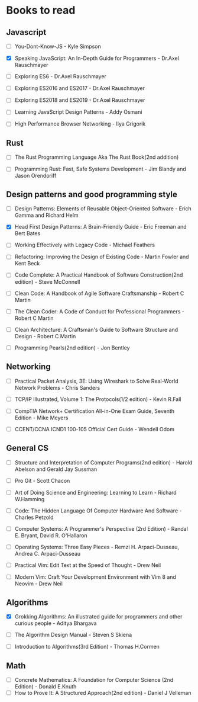 # Books to read

## Javascript


- [ ] You-Dont-Know-JS - Kyle Simpson
- [x] Speaking JavaScript: An In-Depth Guide for Programmers - Dr.Axel Rauschmayer
- [ ] Exploring ES6 - Dr.Axel Rauschmayer
- [ ] Exploring ES2016 and ES2017 - Dr.Axel Rauschmayer
- [ ] Exploring ES2018 and ES2019 - Dr.Axel Rauschmayer
- [ ] Learning JavaScript Design Patterns - Addy Osmani
- [ ] High Performance Browser Networking - Ilya Grigorik


## Rust


- [ ] The Rust Programming Language Aka The Rust Book(2nd addition)
- [ ] Programming Rust: Fast, Safe Systems Development - Jim Blandy and Jason Orendoriff


## Design patterns and good programming style


- [ ] Design Patterns: Elements of Reusable Object-Oriented Software - Erich Gamma and Richard Helm
- [x] Head First Design Patterns: A Brain-Friendly Guide - Eric Freeman and Bert Bates
- [ ] Working Effectively with Legacy Code - Michael Feathers
- [ ] Refactoring: Improving the Design of Existing Code - Martin Fowler and Kent Beck
- [ ] Code Complete: A Practical Handbook of Software Construction(2nd edition) - Steve McConnell
- [ ] Clean Code: A Handbook of Agile Software Craftsmanship - Robert C Martin
- [ ] The Clean Coder: A Code of Conduct for Professional Programmers - Robert C Martin
- [ ] Clean Architecture: A Craftsman's Guide to Software Structure and Design - Robert C Martin
- [ ] Programming Pearls(2nd edition) - Jon Bentley


## Networking


- [ ] Practical Packet Analysis, 3E: Using Wireshark to Solve Real-World Network Problems - Chris Sanders
- [ ] TCP/IP Illustrated, Volume 1: The Protocols(1/2 edition) - Kevin R.Fall
- [ ] CompTIA Network+ Certification All-in-One Exam Guide, Seventh Edition - Mike Meyers
- [ ] CCENT/CCNA ICND1 100-105 Official Cert Guide - Wendell Odom


## General CS


- [ ] Structure and Interpretation of Computer Programs(2nd edition) - Harold Abelson and Gerald Jay Sussman
- [ ] Pro Git - Scott Chacon
- [ ] Art of Doing Science and Engineering: Learning to Learn - Richard W.Hamming
- [ ] Code: The Hidden Language Of Computer Hardware And Software - Charles Petzold
- [ ] Computer Systems: A Programmer's Perspective (2rd Edition) - Randal E. Bryant, David R. O'Hallaron
- [ ] Operating Systems: Three Easy Pieces - Remzi H. Arpaci-Dusseau, Andrea C. Arpaci-Dusseau
- [ ] Practical Vim: Edit Text at the Speed of Thought - Drew Neil
- [ ] Modern Vim: Craft Your Development Environment with Vim 8 and Neovim - Drew Neil


## Algorithms


- [x] Grokking Algorithms: An illustrated guide for programmers and other curious people - Aditya Bhargava
- [ ] The Algorithm Design Manual - Steven S Skiena
- [ ] Introduction to Algorithms(3rd Edition) - Thomas H.Cormen


## Math


- [ ] Concrete Mathematics: A Foundation for Computer Science (2nd Edition) - Donald E.Knuth
- [ ] How to Prove It: A Structured Approach(2nd edition) - Daniel J Velleman
